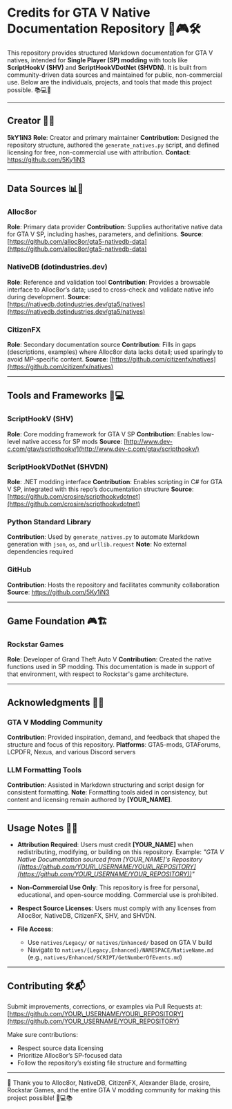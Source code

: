 # Credits for GTA V Native Documentation Repository 🙏🎮🛠️

This repository provides structured Markdown documentation for GTA V natives, intended for **Single Player (SP) modding** with tools like **ScriptHookV (SHV)** and **ScriptHookVDotNet (SHVDN)**. It is built from community-driven data sources and maintained for public, non-commercial use. Below are the individuals, projects, and tools that made this project possible. 📚💻🔧

---

## Creator 👤📘

**5kY1iN3**
**Role**: Creator and primary maintainer
**Contribution**: Designed the repository structure, authored the `generate_natives.py` script, and defined licensing for free, non-commercial use with attribution.
**Contact**: https://github.com/5Ky1iN3

---

## Data Sources 📊📂

### Alloc8or

**Role**: Primary data provider
**Contribution**: Supplies authoritative native data for GTA V SP, including hashes, parameters, and definitions.
**Source**: [https://github.com/alloc8or/gta5-nativedb-data](https://github.com/alloc8or/gta5-nativedb-data)

### NativeDB (dotindustries.dev)

**Role**: Reference and validation tool
**Contribution**: Provides a browsable interface to Alloc8or’s data; used to cross-check and validate native info during development.
**Source**: [https://nativedb.dotindustries.dev/gta5/natives](https://nativedb.dotindustries.dev/gta5/natives)

### CitizenFX

**Role**: Secondary documentation source
**Contribution**: Fills in gaps (descriptions, examples) where Alloc8or data lacks detail; used sparingly to avoid MP-specific content.
**Source**: [https://github.com/citizenfx/natives](https://github.com/citizenfx/natives)

---

## Tools and Frameworks 🔧💻

### ScriptHookV (SHV)

**Role**: Core modding framework for GTA V SP
**Contribution**: Enables low-level native access for SP mods
**Source**: [http://www.dev-c.com/gtav/scripthookv/](http://www.dev-c.com/gtav/scripthookv/)

### ScriptHookVDotNet (SHVDN)

**Role**: .NET modding interface
**Contribution**: Enables scripting in C# for GTA V SP, integrated with this repo’s documentation structure
**Source**: [https://github.com/crosire/scripthookvdotnet](https://github.com/crosire/scripthookvdotnet)

### Python Standard Library

**Contribution**: Used by `generate_natives.py` to automate Markdown generation with `json`, `os`, and `urllib.request`
**Note**: No external dependencies required

### GitHub

**Contribution**: Hosts the repository and facilitates community collaboration
**Source**: https://github.com/5Ky1iN3

---

## Game Foundation 🎮🏗️

### Rockstar Games

**Role**: Developer of Grand Theft Auto V
**Contribution**: Created the native functions used in SP modding. This documentation is made in support of that environment, with respect to Rockstar's game architecture.

---

## Acknowledgments 🙌💬

### GTA V Modding Community

**Contribution**: Provided inspiration, demand, and feedback that shaped the structure and focus of this repository.
**Platforms**: GTA5-mods, GTAForums, LCPDFR, Nexus, and various Discord servers

### LLM Formatting Tools

**Contribution**: Assisted in Markdown structuring and script design for consistent formatting.
**Note**: Formatting tools aided in consistency, but content and licensing remain authored by **\[YOUR\_NAME]**.

---

## Usage Notes 📌📖

* **Attribution Required**: Users must credit **\[YOUR\_NAME]** when redistributing, modifying, or building on this repository.
  Example: *"GTA V Native Documentation sourced from \[YOUR\_NAME]'s Repository ([https://github.com/YOUR\_USERNAME/YOUR\_REPOSITORY](https://github.com/YOUR_USERNAME/YOUR_REPOSITORY))"*

* **Non-Commercial Use Only**: This repository is free for personal, educational, and open-source modding. Commercial use is prohibited.

* **Respect Source Licenses**: Users must comply with any licenses from Alloc8or, NativeDB, CitizenFX, SHV, and SHVDN.

* **File Access**:

  * Use `natives/Legacy/` or `natives/Enhanced/` based on GTA V build
  * Navigate to `natives/{Legacy,Enhanced}/NAMESPACE/NativeName.md` (e.g., `natives/Enhanced/SCRIPT/GetNumberOfEvents.md`)

---

## Contributing 🛠️📬

Submit improvements, corrections, or examples via Pull Requests at:
[https://github.com/YOUR\_USERNAME/YOUR\_REPOSITORY](https://github.com/YOUR_USERNAME/YOUR_REPOSITORY)

Make sure contributions:

* Respect source data licensing
* Prioritize Alloc8or’s SP-focused data
* Follow the repository’s existing file structure and formatting

---

🙏 Thank you to Alloc8or, NativeDB, CitizenFX, Alexander Blade, crosire, Rockstar Games, and the entire GTA V modding community for making this project possible! 🚗💻📚
